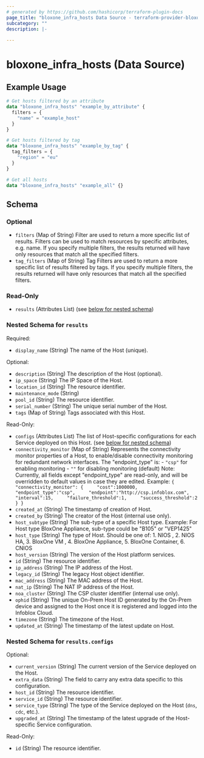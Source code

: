 ```yaml
---
# generated by https://github.com/hashicorp/terraform-plugin-docs
page_title: "bloxone_infra_hosts Data Source - terraform-provider-bloxone"
subcategory: ""
description: |-
  
---
```


# bloxone_infra_hosts (Data Source)



## Example Usage

```terraform
# Get hosts filtered by an attribute
data "bloxone_infra_hosts" "example_by_attribute" {
  filters = {
    "name" = "example_host"
  }
}

# Get hosts filtered by tag
data "bloxone_infra_hosts" "example_by_tag" {
  tag_filters = {
    "region" = "eu"
  }
}

# Get all hosts
data "bloxone_infra_hosts" "example_all" {}
```

<!-- schema generated by tfplugindocs -->
## Schema

### Optional

- `filters` (Map of String) Filter are used to return a more specific list of results. Filters can be used to match resources by specific attributes, e.g. name. If you specify multiple filters, the results returned will have only resources that match all the specified filters.
- `tag_filters` (Map of String) Tag Filters are used to return a more specific list of results filtered by tags. If you specify multiple filters, the results returned will have only resources that match all the specified filters.

### Read-Only

- `results` (Attributes List) (see [below for nested schema](#nestedatt--results))

<a id="nestedatt--results"></a>
### Nested Schema for `results`

Required:

- `display_name` (String) The name of the Host (unique).

Optional:

- `description` (String) The description of the Host (optional).
- `ip_space` (String) The IP Space of the Host.
- `location_id` (String) The resource identifier.
- `maintenance_mode` (String)
- `pool_id` (String) The resource identifier.
- `serial_number` (String) The unique serial number of the Host.
- `tags` (Map of String) Tags associated with this Host.

Read-Only:

- `configs` (Attributes List) The list of Host-specific configurations for each Service deployed on this Host. (see [below for nested schema](#nestedatt--results--configs))
- `connectivity_monitor` (Map of String) Represents the connectivity monitor properties of a Host, to enable/disable connectivity monitoring for redundant network interfaces.  The "endpoint_type" is: - `"csp"` for enabling monitoring - `""` for disabling monitoring (default)  Note: Currently, all fields except "endpoint_type" are read-only, and will be overridden to default values in case they are edited.  Example: ``` {   "connectivity_monitor": {     "cost":1000000,     "endpoint_type":"csp",     "endpoint":"http://csp.infoblox.com",     "interval":15,     "failure_threshold":1,     "success_threshold":2   } } ```
- `created_at` (String) The timestamp of creation of Host.
- `created_by` (String) The creator of the Host (internal use only).
- `host_subtype` (String) The sub-type of a specific Host type.  Example: For Host type BloxOne Appliance, sub-type could be "B105" or "VEP1425"
- `host_type` (String) The type of Host.  Should be one of: 1. NIOS , 2. NIOS HA, 3. BloxOne VM , 4. BloxOne Appliance, 5. BloxOne Container, 6. CNIOS
- `host_version` (String) The version of the Host platform services.
- `id` (String) The resource identifier.
- `ip_address` (String) The IP address of the Host.
- `legacy_id` (String) The legacy Host object identifier.
- `mac_address` (String) The MAC address of the Host.
- `nat_ip` (String) The NAT IP address of the Host.
- `noa_cluster` (String) The CSP cluster identifier (internal use only).
- `ophid` (String) The unique On-Prem Host ID generated by the On-Prem device and assigned to the Host once it is registered and logged into the Infoblox Cloud.
- `timezone` (String) The timezone of the Host.
- `updated_at` (String) The timestamp of the latest update on Host.

<a id="nestedatt--results--configs"></a>
### Nested Schema for `results.configs`

Optional:

- `current_version` (String) The current version of the Service deployed on the Host.
- `extra_data` (String) The field to carry any extra data specific to this configuration.
- `host_id` (String) The resource identifier.
- `service_id` (String) The resource identifier.
- `service_type` (String) The type of the Service deployed on the Host (`dns`, `cdc`, etc.).
- `upgraded_at` (String) The timestamp of the latest upgrade of the Host-specific Service configuration.

Read-Only:

- `id` (String) The resource identifier.
